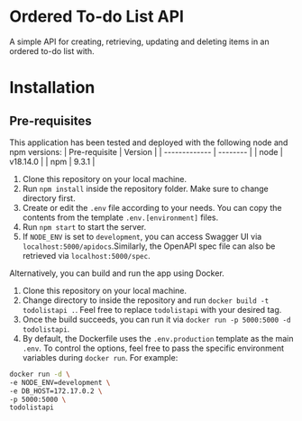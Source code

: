 # Ordered To-do List API
A simple API for creating, retrieving, updating and deleting items in an ordered to-do list with.

# Installation
## Pre-requisites
This application has been tested and deployed with the following node and npm versions:
| Pre-requisite | Version  |
| ------------- | -------- |
| node          | v18.14.0 |
| npm           | 9.3.1    |

1. Clone this repository on your local machine.
2. Run `npm install` inside the repository folder. Make sure to change directory first.
3. Create or edit the `.env` file according to your needs. You can copy the contents from the template `.env.[environment]` files.
4. Run `npm start` to start the server.
5. If `NODE_ENV` is set to `development`, you can access Swagger UI via `localhost:5000/apidocs`.Similarly, the OpenAPI spec file can also be retrieved via `localhost:5000/spec`.

Alternatively, you can build and run the app using Docker.
1. Clone this repository on your local machine.
2. Change directory to inside the repository and run `docker build -t todolistapi .`. Feel free to replace `todolistapi` with your desired tag.
3. Once the build succeeds, you can run it via `docker run -p 5000:5000 -d todolistapi`.
4. By default, the Dockerfile uses the `.env.production` template as the main `.env`. To control the options, feel free to pass the specific environment variables during `docker run`. For example:
```bash
docker run -d \
-e NODE_ENV=development \
-e DB_HOST=172.17.0.2 \
-p 5000:5000 \
todolistapi
```
